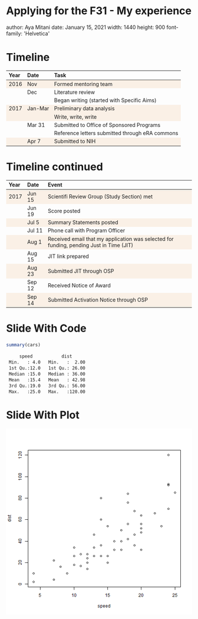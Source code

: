Applying for the F31 - My experience
========================================================
author: Aya Mitani
date: January 15, 2021
width: 1440
height: 900
font-family: 'Helvetica'

Timeline
========================================================
<table>
 <thead>
  <tr>
   <th style="text-align:left;"> Year </th>
   <th style="text-align:left;"> Date </th>
   <th style="text-align:left;"> Task </th>
  </tr>
 </thead>
<tbody>
  <tr>
   <td style="text-align:left;background-color: linen !important;"> 2016 </td>
   <td style="text-align:left;background-color: linen !important;"> Nov </td>
   <td style="text-align:left;background-color: linen !important;"> Formed mentoring team </td>
  </tr>
  <tr>
   <td style="text-align:left;">  </td>
   <td style="text-align:left;"> Dec </td>
   <td style="text-align:left;"> Literature review </td>
  </tr>
  <tr>
   <td style="text-align:left;">  </td>
   <td style="text-align:left;">  </td>
   <td style="text-align:left;"> Began writing (started with Specific Aims) </td>
  </tr>
  <tr>
   <td style="text-align:left;background-color: linen !important;"> 2017 </td>
   <td style="text-align:left;background-color: linen !important;"> Jan-Mar </td>
   <td style="text-align:left;background-color: linen !important;"> Preliminary data analysis </td>
  </tr>
  <tr>
   <td style="text-align:left;background-color: linen !important;">  </td>
   <td style="text-align:left;background-color: linen !important;">  </td>
   <td style="text-align:left;background-color: linen !important;"> Write, write, write </td>
  </tr>
  <tr>
   <td style="text-align:left;">  </td>
   <td style="text-align:left;"> Mar 31 </td>
   <td style="text-align:left;"> Submitted to Office of Sponsored Programs </td>
  </tr>
  <tr>
   <td style="text-align:left;">  </td>
   <td style="text-align:left;">  </td>
   <td style="text-align:left;"> Reference letters submitted through eRA commons </td>
  </tr>
  <tr>
   <td style="text-align:left;background-color: linen !important;">  </td>
   <td style="text-align:left;background-color: linen !important;"> Apr 7 </td>
   <td style="text-align:left;background-color: linen !important;"> Submitted to NIH </td>
  </tr>
</tbody>
</table>


Timeline continued
========================================================
<table>
 <thead>
  <tr>
   <th style="text-align:left;"> Year </th>
   <th style="text-align:left;"> Date </th>
   <th style="text-align:left;"> Event </th>
  </tr>
 </thead>
<tbody>
  <tr>
   <td style="text-align:left;background-color: linen !important;"> 2017 </td>
   <td style="text-align:left;background-color: linen !important;"> Jun 15 </td>
   <td style="text-align:left;background-color: linen !important;"> Scientifi Review Group (Study Section) met </td>
  </tr>
  <tr>
   <td style="text-align:left;">  </td>
   <td style="text-align:left;"> Jun 19 </td>
   <td style="text-align:left;"> Score posted </td>
  </tr>
  <tr>
   <td style="text-align:left;background-color: linen !important;">  </td>
   <td style="text-align:left;background-color: linen !important;"> Jul 5 </td>
   <td style="text-align:left;background-color: linen !important;"> Summary Statements posted </td>
  </tr>
  <tr>
   <td style="text-align:left;">  </td>
   <td style="text-align:left;"> Jul 11 </td>
   <td style="text-align:left;"> Phone call with Program Officer </td>
  </tr>
  <tr>
   <td style="text-align:left;background-color: linen !important;">  </td>
   <td style="text-align:left;background-color: linen !important;"> Aug 1 </td>
   <td style="text-align:left;background-color: linen !important;"> Received email that my application was selected for funding, pending Just in Time (JIT) </td>
  </tr>
  <tr>
   <td style="text-align:left;">  </td>
   <td style="text-align:left;"> Aug 15 </td>
   <td style="text-align:left;"> JIT link prepared </td>
  </tr>
  <tr>
   <td style="text-align:left;background-color: linen !important;">  </td>
   <td style="text-align:left;background-color: linen !important;"> Aug 23 </td>
   <td style="text-align:left;background-color: linen !important;"> Submitted JIT through OSP </td>
  </tr>
  <tr>
   <td style="text-align:left;">  </td>
   <td style="text-align:left;"> Sep 12 </td>
   <td style="text-align:left;"> Received Notice of Award </td>
  </tr>
  <tr>
   <td style="text-align:left;background-color: linen !important;">  </td>
   <td style="text-align:left;background-color: linen !important;"> Sep 14 </td>
   <td style="text-align:left;background-color: linen !important;"> Submitted Activation Notice through OSP </td>
  </tr>
</tbody>
</table>





Slide With Code
========================================================


```r
summary(cars)
```

```
     speed           dist       
 Min.   : 4.0   Min.   :  2.00  
 1st Qu.:12.0   1st Qu.: 26.00  
 Median :15.0   Median : 36.00  
 Mean   :15.4   Mean   : 42.98  
 3rd Qu.:19.0   3rd Qu.: 56.00  
 Max.   :25.0   Max.   :120.00  
```

Slide With Plot
========================================================

![plot of chunk unnamed-chunk-4](mitani_slides-figure/unnamed-chunk-4-1.png)
